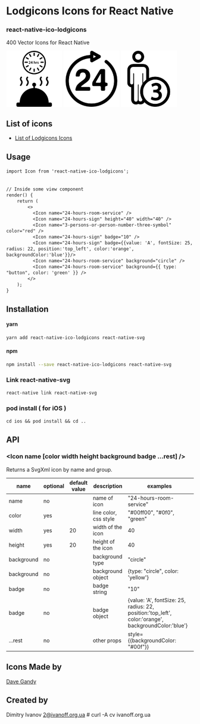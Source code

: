 # Lodgicons Icons for React Native

### react-native-ico-lodgicons

400 Vector Icons for React Native

<img src="./static/24-hours-room-service.png" alt="24-hours-room-service" width="150" height="150"> <img src="./static/24-hours-sign.png" alt="24-hours-sign" width="150" height="150"> <img src="./static/3-persons-or-person-number-three-symbol.png" alt="3-persons-or-person-number-three-symbol" width="150" height="150">

## List of icons

- [List of Lodgicons Icons](http://ico.simpleness.org/pack/lodgicons)

## Usage

```
import Icon from 'react-native-ico-lodgicons';


// Inside some view component
render() {
    return (
        <>
          <Icon name="24-hours-room-service" />
          <Icon name="24-hours-sign" height="40" width="40" />
          <Icon name="3-persons-or-person-number-three-symbol" color="red" />
          <Icon name="24-hours-sign" badge="10" />
          <Icon name="24-hours-sign" badge={{value: 'A', fontSize: 25, radius: 22, position:'top_left', color:'orange', backgroundColor:'blue'}}/>
          <Icon name="24-hours-room-service" background="circle" />
          <Icon name="24-hours-room-service" background={{ type: "button", color: 'green' }} />
        </>
    );
}

```

## Installation

#### yarn

```bash
yarn add react-native-ico-lodgicons react-native-svg
```

#### npm

```bash
npm install --save react-native-ico-lodgicons react-native-svg
```

### Link react-native-svg

```bash
react-native link react-native-svg
```

### pod install ( for iOS )

```
cd ios && pod install && cd ..
```

## API

### <Icon name [color width height background badge ...rest] />

Returns a SvgXml icon by name and group.

 name | optional | default value | description | examples
------|----------|---------------|-------------|---------
name | no |  | name of icon | "24-hours-room-service"
color | yes | | line color, css style | "#00ff00", "#0f0", "green"
width | yes | 20 | width of the icon | 40
height | yes | 20 | height of the icon | 40
background | no | | background type | "circle"
background | no | | background object | {type: "circle", color: 'yellow'}
badge | no | | badge string | "10"
badge | no | | badge object | {value: 'A', fontSize: 25, radius: 22, position:'top_left', color:'orange', backgroundColor:'blue'}
...rest | no | | other props | style={{backgroundColor: "#00f"}}

## Icons Made by

[Dave Gandy](https://www.flaticon.com/authors/dave-gandy)

## Created by

Dimitry Ivanov <2@ivanoff.org.ua> # curl -A cv ivanoff.org.ua
